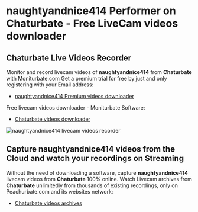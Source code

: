 # naughtyandnice414 Performer on Chaturbate - Free LiveCam videos downloader

## Chaturbate Live Videos Recorder

Monitor and record livecam videos of **naughtyandnice414** from **Chaturbate** with Moniturbate.com
Get a premium trial for free by just and only registering with your Email address:
* [naughtyandnice414 Premium videos downloader](https://moniturbate.com/request-demo-licence-key.html)

Free livecam videos downloader - Moniturbate Software:
* [Chaturbate videos downloader](https://moniturbate.com/moniturbate-download-software.html)

![naughtyandnice414 livecam videos recorder](https://peachurnet.com/templates/moniturbate-software.png)


## Capture naughtyandnice414 videos from the Cloud and watch your recordings on Streaming

Without the need of downloading a software, capture **naughtyandnice414** livecam videos from **Chaturbate** 100% online.
Watch Livecam archives from **Chaturbate** unlimitedly from thousands of existing recordings, only on Peachurbate.com and its websites network:
* [Chaturbate videos archives](https://peachurnet.com/)
